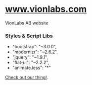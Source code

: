 # www.vionlabs.com

VionLabs AB website

### Styles & Script Libs

- "bootstrap": "~3.0.0",
- "modernizr": "~2.6.2",
- "jquery": "~1.9.1",
- "flat-ui": "~2.2.2",
- "animate.less": "*"

[Check out our thing!](https://www.vionel.com).
